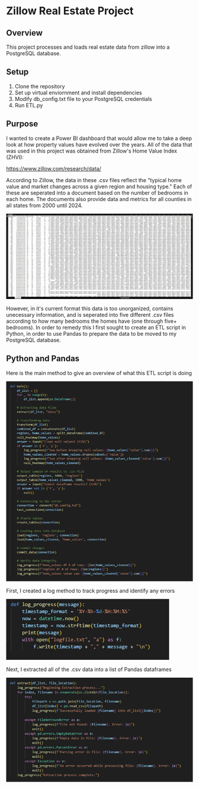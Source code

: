 # Zillow Real Estate Project

## Overview
This project processes and loads real estate data from zillow into a PostgreSQL database.

## Setup
1. Clone the repository
2. Set up virtual enviornment and install dependencies 
3. Modify db_config.txt file to your PostgreSQL credentials
4. Run ETL.py

## Purpose
I wanted to create a Power BI dashboard that would allow me to take a deep look at how property values
have evolved over the years. All of the data that was used in this project was obtained from Zillow's
Home Value Index (ZHVI):

https://www.zillow.com/research/data/

According to Zillow, the data in these .csv files reflect the "typical home value and market changes
across a given region and housing type." Each of these are seperated into a document based on the number
of bedrooms in each home. The documents also provide data and metrics for all counties in all states from
2000 until 2024.

![DAX Image](images/zillow_data.png)

However, in it's current format this data is too unorganized, contains unecessary information, and is 
seperated into five different .csv files according to how many bedrooms the homes have (one through five+ bedrooms).
In order to remedy this I first sought to create an ETL script in Python, in order to use Pandas to prepare the 
data to be moved to my PostgreSQL database.

## Python and Pandas
Here is the main method to give an overview of what this ETL script is doing

![DAX Image](images/python/main.png)

First, I created a log method to track progress and identify any errors

![DAX Image](images/python/log_progress.png)

Next, I extracted all of the .csv data into a list of Pandas dataframes

![DAX Image](images/python/extract.png)






